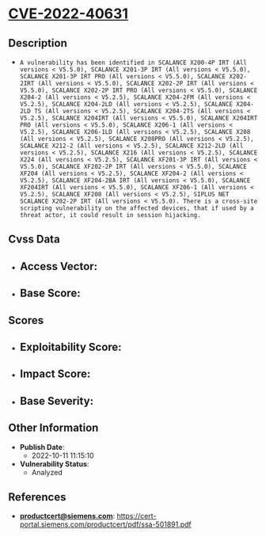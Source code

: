 
# [CVE-2022-40631](https://cert-portal.siemens.com/productcert/pdf/ssa-501891.pdf)

## Description

- `A vulnerability has been identified in SCALANCE X200-4P IRT (All versions < V5.5.0), SCALANCE X201-3P IRT (All versions < V5.5.0), SCALANCE X201-3P IRT PRO (All versions < V5.5.0), SCALANCE X202-2IRT (All versions < V5.5.0), SCALANCE X202-2P IRT (All versions < V5.5.0), SCALANCE X202-2P IRT PRO (All versions < V5.5.0), SCALANCE X204-2 (All versions < V5.2.5), SCALANCE X204-2FM (All versions < V5.2.5), SCALANCE X204-2LD (All versions < V5.2.5), SCALANCE X204-2LD TS (All versions < V5.2.5), SCALANCE X204-2TS (All versions < V5.2.5), SCALANCE X204IRT (All versions < V5.5.0), SCALANCE X204IRT PRO (All versions < V5.5.0), SCALANCE X206-1 (All versions < V5.2.5), SCALANCE X206-1LD (All versions < V5.2.5), SCALANCE X208 (All versions < V5.2.5), SCALANCE X208PRO (All versions < V5.2.5), SCALANCE X212-2 (All versions < V5.2.5), SCALANCE X212-2LD (All versions < V5.2.5), SCALANCE X216 (All versions < V5.2.5), SCALANCE X224 (All versions < V5.2.5), SCALANCE XF201-3P IRT (All versions < V5.5.0), SCALANCE XF202-2P IRT (All versions < V5.5.0), SCALANCE XF204 (All versions < V5.2.5), SCALANCE XF204-2 (All versions < V5.2.5), SCALANCE XF204-2BA IRT (All versions < V5.5.0), SCALANCE XF204IRT (All versions < V5.5.0), SCALANCE XF206-1 (All versions < V5.2.5), SCALANCE XF208 (All versions < V5.2.5), SIPLUS NET SCALANCE X202-2P IRT (All versions < V5.5.0). There is a cross-site scripting vulnerability on the affected devices, that if used by a threat actor, it could result in session hijacking.`

## Cvss Data

- **Access Vector**:
  - 
- **Base Score**:
  - 

## Scores

- **Exploitability Score**:
  - 
- **Impact Score**:
  - 
- **Base Severity**:
  - 

## Other Information

- **Publish Date**:
  - 2022-10-11 11:15:10
- **Vulnerability Status**:
  - Analyzed

## References

- **productcert@siemens.com**: https://cert-portal.siemens.com/productcert/pdf/ssa-501891.pdf
